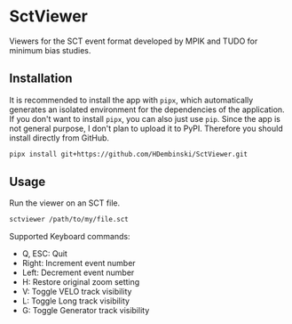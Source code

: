 # SctViewer

Viewers for the SCT event format developed by MPIK and TUDO for minimum bias studies.

## Installation

It is recommended to install the app with `pipx`, which automatically generates an isolated environment for the dependencies of the application.
If you don't want to install `pipx`, you can also just use `pip`. Since the app is not general purpose, I don't plan to upload it to PyPI. Therefore you should install directly from GitHub.

```sh
pipx install git+https://github.com/HDembinski/SctViewer.git
```

## Usage

Run the viewer on an SCT file.

```sh
sctviewer /path/to/my/file.sct
```

Supported Keyboard commands:
- Q, ESC: Quit
- Right: Increment event number
- Left: Decrement event number
- H: Restore original zoom setting
- V: Toggle VELO track visibility
- L: Toggle Long track visibility
- G: Toggle Generator track visibility
